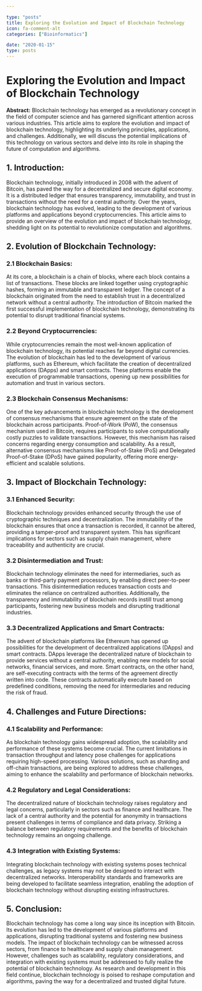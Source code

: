 ```yaml
---

type: "posts"
title: Exploring the Evolution and Impact of Blockchain Technology
icon: fa-comment-alt
categories: ["Bioinformatics"]

date: "2020-01-15"
type: posts
---
```





# Exploring the Evolution and Impact of Blockchain Technology

**Abstract:**
Blockchain technology has emerged as a revolutionary concept in the field of computer science and has garnered significant attention across various industries. This article aims to explore the evolution and impact of blockchain technology, highlighting its underlying principles, applications, and challenges. Additionally, we will discuss the potential implications of this technology on various sectors and delve into its role in shaping the future of computation and algorithms.

## 1. Introduction:
Blockchain technology, initially introduced in 2008 with the advent of Bitcoin, has paved the way for a decentralized and secure digital economy. It is a distributed ledger that ensures transparency, immutability, and trust in transactions without the need for a central authority. Over the years, blockchain technology has evolved, leading to the development of various platforms and applications beyond cryptocurrencies. This article aims to provide an overview of the evolution and impact of blockchain technology, shedding light on its potential to revolutionize computation and algorithms.

## 2. Evolution of Blockchain Technology:
### 2.1 Blockchain Basics:
At its core, a blockchain is a chain of blocks, where each block contains a list of transactions. These blocks are linked together using cryptographic hashes, forming an immutable and transparent ledger. The concept of a blockchain originated from the need to establish trust in a decentralized network without a central authority. The introduction of Bitcoin marked the first successful implementation of blockchain technology, demonstrating its potential to disrupt traditional financial systems.

### 2.2 Beyond Cryptocurrencies:
While cryptocurrencies remain the most well-known application of blockchain technology, its potential reaches far beyond digital currencies. The evolution of blockchain has led to the development of various platforms, such as Ethereum, which facilitate the creation of decentralized applications (DApps) and smart contracts. These platforms enable the execution of programmable transactions, opening up new possibilities for automation and trust in various sectors.

### 2.3 Blockchain Consensus Mechanisms:
One of the key advancements in blockchain technology is the development of consensus mechanisms that ensure agreement on the state of the blockchain across participants. Proof-of-Work (PoW), the consensus mechanism used in Bitcoin, requires participants to solve computationally costly puzzles to validate transactions. However, this mechanism has raised concerns regarding energy consumption and scalability. As a result, alternative consensus mechanisms like Proof-of-Stake (PoS) and Delegated Proof-of-Stake (DPoS) have gained popularity, offering more energy-efficient and scalable solutions.

## 3. Impact of Blockchain Technology:
### 3.1 Enhanced Security:
Blockchain technology provides enhanced security through the use of cryptographic techniques and decentralization. The immutability of the blockchain ensures that once a transaction is recorded, it cannot be altered, providing a tamper-proof and transparent system. This has significant implications for sectors such as supply chain management, where traceability and authenticity are crucial.

### 3.2 Disintermediation and Trust:
Blockchain technology eliminates the need for intermediaries, such as banks or third-party payment processors, by enabling direct peer-to-peer transactions. This disintermediation reduces transaction costs and eliminates the reliance on centralized authorities. Additionally, the transparency and immutability of blockchain records instill trust among participants, fostering new business models and disrupting traditional industries.

### 3.3 Decentralized Applications and Smart Contracts:
The advent of blockchain platforms like Ethereum has opened up possibilities for the development of decentralized applications (DApps) and smart contracts. DApps leverage the decentralized nature of blockchain to provide services without a central authority, enabling new models for social networks, financial services, and more. Smart contracts, on the other hand, are self-executing contracts with the terms of the agreement directly written into code. These contracts automatically execute based on predefined conditions, removing the need for intermediaries and reducing the risk of fraud.

## 4. Challenges and Future Directions:
### 4.1 Scalability and Performance:
As blockchain technology gains widespread adoption, the scalability and performance of these systems become crucial. The current limitations in transaction throughput and latency pose challenges for applications requiring high-speed processing. Various solutions, such as sharding and off-chain transactions, are being explored to address these challenges, aiming to enhance the scalability and performance of blockchain networks.

### 4.2 Regulatory and Legal Considerations:
The decentralized nature of blockchain technology raises regulatory and legal concerns, particularly in sectors such as finance and healthcare. The lack of a central authority and the potential for anonymity in transactions present challenges in terms of compliance and data privacy. Striking a balance between regulatory requirements and the benefits of blockchain technology remains an ongoing challenge.

### 4.3 Integration with Existing Systems:
Integrating blockchain technology with existing systems poses technical challenges, as legacy systems may not be designed to interact with decentralized networks. Interoperability standards and frameworks are being developed to facilitate seamless integration, enabling the adoption of blockchain technology without disrupting existing infrastructures.

## 5. Conclusion:
Blockchain technology has come a long way since its inception with Bitcoin. Its evolution has led to the development of various platforms and applications, disrupting traditional systems and fostering new business models. The impact of blockchain technology can be witnessed across sectors, from finance to healthcare and supply chain management. However, challenges such as scalability, regulatory considerations, and integration with existing systems must be addressed to fully realize the potential of blockchain technology. As research and development in this field continue, blockchain technology is poised to reshape computation and algorithms, paving the way for a decentralized and trusted digital future.